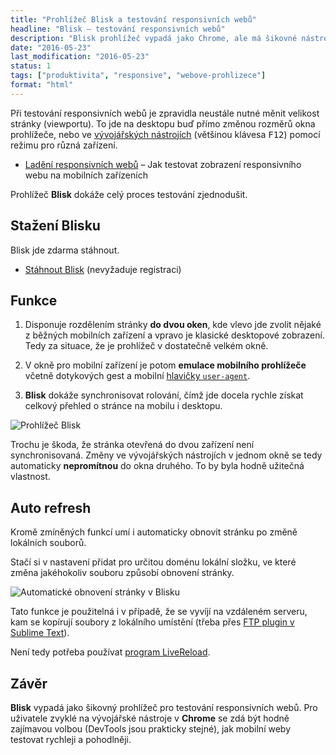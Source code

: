 ```yaml
---
title: "Prohlížeč Blisk a testování responsivních webů"
headline: "Blisk – testování responsivních webů"
description: "Blisk prohlížeč vypadá jako Chrome, ale má šikovné nástroje pro testování responsivních webů."
date: "2016-05-23"
last_modification: "2016-05-23"
status: 1
tags: ["produktivita", "responsive", "webove-prohlizece"]
format: "html"
---
```


<p>Při testování responsivních webů je zpravidla neustále nutné měnit velikost stránky (viewportu). To jde na desktopu buď přímo změnou rozměrů okna prohlížeče, nebo ve <a href="/vyvojarske-nastroje">vývojářských nástrojích</a> (většinou klávesa <kbd>F12</kbd>) pomocí režimu pro různá zařízení.</p>


<div class="internal-content">
  <ul>
    <li><a href="/testovani-mobily">Ladění responsivních webů</a> – Jak testovat zobrazení responsivního webu na mobilních zařízeních</li>
  </ul>
</div>


<p>Prohlížeč <b>Blisk</b> dokáže celý proces testování zjednodušit.</p>



<h2 id="stazeni">Stažení Blisku</h2>

<p>Blisk jde zdarma stáhnout.</p>

<div class="external-content">
  <ul>
    <li><a href="https://blisk.io/">Stáhnout Blisk</a> (nevyžaduje registraci)</li>
  </ul>
</div>



<h2 id="funkce">Funkce</h2>

<ol>
  <li>
    <p>Disponuje rozdělením stránky <b>do dvou oken</b>, kde vlevo jde zvolit nějaké z běžných mobilních zařízení a vpravo je klasické desktopové zobrazení. Tedy za situace, že je prohlížeč v dostatečně velkém okně.</p>
  </li>
  
  <li>
    <p>V okně pro mobilní zařízení je potom <b>emulace mobilního prohlížeče</b> včetně dotykových gest a mobilní <a href="/ua">hlavičky <code>user-agent</code></a>.</p>
  </li>
  
  <li>
    <p><b>Blisk</b> dokáže synchronisovat rolování, čímž jde docela rychle získat celkový přehled o stránce na mobilu i desktopu.</p>
  </li>
</ol>


<p><img src="/files/blisk/prohlizec.png" alt="Prohlížeč Blisk" class="border"></p>

























<p>Trochu je škoda, že stránka otevřená do dvou zařízení není synchronisovaná. Změny ve vývojářských nástrojích v jednom okně se tedy automaticky <b>nepromítnou</b> do okna druhého. To by byla hodně užitečná vlastnost.</p>



<h2 id="autoreload">Auto refresh</h2>

<p>Kromě zmíněných funkcí umí i automaticky obnovit stránku po změně lokálních souborů.</p>

<p>Stačí si v nastavení přidat pro určitou doménu lokální složku, ve které změna jakéhokoliv souboru způsobí obnovení stránky.</p>



<p><img src="/files/blisk/auto-refresh.png" alt="Automatické obnovení stránky v Blisku" class="border"></p>
















<p>Tato funkce je použitelná i v případě, že se vyvíjí na vzdáleném serveru, kam se kopírují soubory z lokálního umístění (třeba přes <a href="/st-ftp">FTP plugin v Sublime Text</a>).</p>


<p>Není tedy potřeba používat <a href="/livereload">program LiveReload</a>.</p>


<h2 id="zaver">Závěr</h2>

<p><b>Blisk</b> vypadá jako šikovný prohlížeč pro testování responsivních webů. Pro uživatele zvyklé na vývojářské nástroje v <b>Chrome</b> se zdá být hodně zajímavou volbou (DevTools jsou prakticky stejné), jak mobilní weby testovat rychleji a pohodlněji.</p>